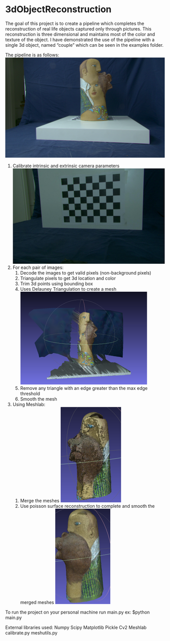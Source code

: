 # 3dObjectReconstruction
The goal of this project is to create a pipeline which completes the reconstruction of real life objects captured only through pictures. This reconstruction is three dimensional and maintains most of the color and texture of the object. I have demonstrated the use of the pipeline with a single 3d object, named “couple” which can be seen in the examples folder.

The pipeline is as follows:
![Alt text](couple/grab_0_u/color_C0_01.png?raw=true "Title")
1. Calibrate intrinsic and extrinsic camera parameters ![Alt text](calib_jpg_u/frame_C0_01.jpg?raw=true "Title")
1. For each pair of images:
    1. Decode the images to get valid pixels (non-background pixels)
    1. Triangulate pixels to get 3d location and color
    1. Trim 3d points using bounding box
    1. Uses Delauney Triangulation to create a mesh
    ![Alt text](Examples/images/no_bb.png?raw=true "Title")
    1. Remove any triangle with an edge greater than the max edge threshold
    1. Smooth the mesh
1. Using Meshlab:
    1. Merge the meshes
    ![Alt text](Examples/images/merged_back.png?raw=true "Title")
    1. Use poisson surface reconstruction to complete and smooth the merged meshes
    ![Alt text](Examples/images/final_back.png?raw=true "Title")

To run the project on your personal machine run main.py
ex: $python main.py

External libraries used:
Numpy
Scipy
Matplotlib
Pickle
Cv2
Meshlab
calibrate.py
meshutils.py
